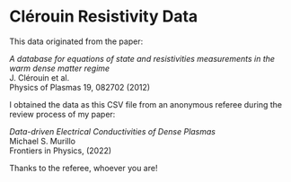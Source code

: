 
# Clérouin Resistivity Data

This data originated from the paper: 

_A database for equations of state and resistivities measurements in the warm dense matter regime_\
J. Clérouin et al.\
Physics of Plasmas 19, 082702 (2012)

I obtained the data as this CSV file from an anonymous referee during the review process of my paper:

_Data-driven Electrical Conductivities of Dense Plasmas_\
Michael S. Murillo\
Frontiers in Physics, (2022)

Thanks to the referee, whoever you are! 

